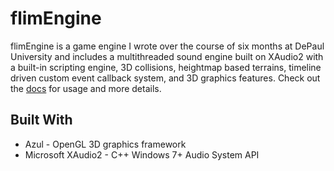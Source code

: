 # flimEngine

flimEngine is a game engine I wrote over the course of six months at DePaul University and includes a multithreaded sound engine built on XAudio2 with a built-in scripting engine, 3D collisions, heightmap based terrains, timeline driven custom event callback system, and 3D graphics features. Check out the [docs](https://jcampbellcodes.github.io/flimEngine/) for usage and more details.

## Built With

* Azul - OpenGL 3D graphics framework
* Microsoft XAudio2 - C++ Windows 7+ Audio System API
